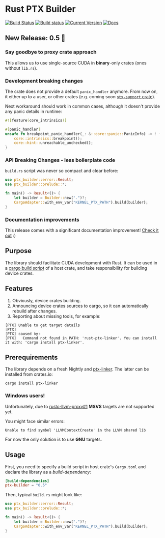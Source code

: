 # Rust PTX Builder
[![Build Status](https://travis-ci.org/denzp/rust-ptx-builder.svg?branch=master)](https://travis-ci.org/denzp/rust-ptx-builder)
[![Build status](https://ci.appveyor.com/api/projects/status/5m0du8548xh1fjph/branch/master?svg=true)](https://ci.appveyor.com/project/denzp/rust-ptx-builder/branch/master)
[![Current Version](https://img.shields.io/crates/v/ptx-builder.svg)](https://crates.io/crates/ptx-builder)
[![Docs](https://docs.rs/ptx-builder/badge.svg)](https://docs.rs/ptx-builder)

## New Release: 0.5 🎉
### Say goodbye to proxy crate approach
This allows us to use single-source CUDA in **binary**-only crates (ones without `lib.rs`).

### Development breaking changes
The crate does not provide a default `panic_handler` anymore.
From now on, it either up to a user, or other crates (e.g. coming soon [`ptx-support` crate](https://github.com/denzp/rust-ptx-support)).

Next workaround should work in common cases,
although it doesn't provide any panic details in runtime:
``` rust
#![feature(core_intrinsics)]

#[panic_handler]
unsafe fn breakpoint_panic_handler(_: &::core::panic::PanicInfo) -> ! {
    core::intrinsics::breakpoint();
    core::hint::unreachable_unchecked();
}
```

### API Breaking Changes - less boilerplate code
`build.rs` script was never so compact and clear before:
``` rust
use ptx_builder::error::Result;
use ptx_builder::prelude::*;

fn main() -> Result<()> {
    let builder = Builder::new(".")?;
    CargoAdapter::with_env_var("KERNEL_PTX_PATH").build(builder);
}
```

### Documentation improvements
This release comes with a significant documentation improvement! [Check it out](https://denzp.github.io/rust-ptx-builder/master/ptx_builder/index.html) :)

## Purpose
The library should facilitate CUDA development with Rust.
It can be used in a [cargo build script](http://doc.crates.io/build-script.html) of a host crate, and take responsibility for building device crates.

## Features
1. Obviously, device crates building.
2. Announcing device crates sources to cargo, so it can automatically rebuild after changes.
3. Reporting about missing tools, for example:
```
[PTX] Unable to get target details
[PTX]
[PTX] caused by:
[PTX]   Command not found in PATH: 'rust-ptx-linker'. You can install it with: 'cargo install ptx-linker'.
```

## Prerequirements
The library depends on a fresh Nightly and [ptx-linker](https://crates.io/crates/ptx-linker).
The latter can be installed from crates.io:
```
cargo install ptx-linker
```

### Windows users!
Unfortunately, due to [rustc-llvm-proxy#1](/denzp/rustc-llvm-proxy/issues/1) **MSVS** targets are not supported yet.

You might face similar errors:
```
Unable to find symbol 'LLVMContextCreate' in the LLVM shared lib
```

For now the only solution is to use **GNU** targets.

## Usage
First, you need to specify a build script in host crate's `Cargo.toml` and declare the library as a *build-dependency*:
``` toml
[build-dependencies]
ptx-builder = "0.5"
```

Then, typical `build.rs` might look like:
``` rust
use ptx_builder::error::Result;
use ptx_builder::prelude::*;

fn main() -> Result<()> {
    let builder = Builder::new(".")?;
    CargoAdapter::with_env_var("KERNEL_PTX_PATH").build(builder);
}
```
